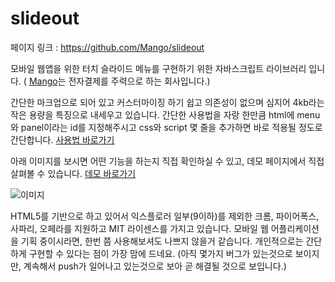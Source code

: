 # slideout

페이지 링크 : https://github.com/Mango/slideout

모바일 웹앱을 위한 터치 슬라이드 메뉴를 구현하기 위한 자바스크립트 라이브러리 입니다. 
( [Mango](https://getmango.com/en)는 전자결제를 주력으로 하는 회사입니다.)

간단한 마크업으로 되어 있고 커스터마이징 하기 쉽고 의존성이 없으며 심지어 4kb라는 작은 용량을 특징으로 내세우고 있습니다. 간단한 사용법을 자랑 한만큼 html에 menu와 panel이라는 id를 지정해주시고 css와 script 몇 줄을 추가하면 바로 적용될 정도로 간단합니다. [사용법 바로가기](https://github.com/Mango/slideout#usage)

아래 이미지를 보시면 어떤 기능을 하는지 직접 확인하실 수 있고, 데모 페이지에서 직접 살펴볼 수 있습니다. [데모 바로가기](https://mango.github.io/slideout/)

![이미지](https://camo.githubusercontent.com/9975d7a2331494043067998480ace0f1d2157e86/68747470733a2f2f692e696d6775722e636f6d2f415767776c56572e676966)

HTML5를 기반으로 하고 있어서 익스플로러 일부(9이하)를 제외한 크롬, 파이어폭스, 사파리, 오페라를 지원하고 MIT 라이센스를 가지고 있습니다. 
모바일 웹 어플리케이션을 기획 중이시라면, 한번 쯤 사용해보셔도 나쁘지 않을거 같습니다. 개인적으로는 간단하게 구현할 수 있다는 점이 가장 맘에 드네요. (아직 몇가지 버그가 있는것으로 보이지만, 계속해서 push가 일어나고 있는것으로 보아 곧 해결될 것으로 보입니다.)



